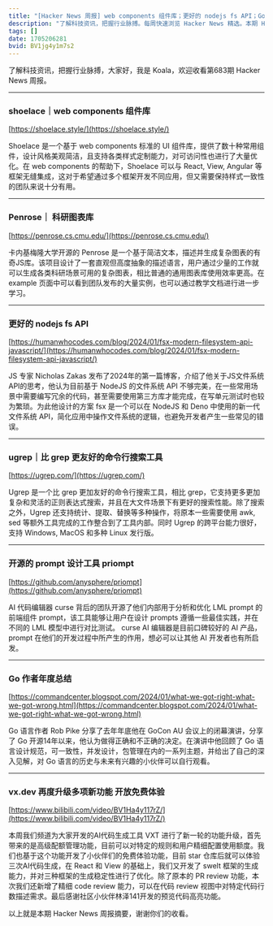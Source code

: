 ```yaml
---
title: "[Hacker News 周报] web components 组件库；更好的 nodejs fs API；Go 作者年度总结"
description: "了解科技资讯，把握行业脉搏。每周快速浏览 Hacker News 精选。本期 Hacker Newsletter 地址：https://mailchi.mp/hackernewsletter/683"
tags: []
date: 1705206281
bvid: BV1jg4y1m7s2
---
```

了解科技资讯，把握行业脉搏，大家好，我是 Koala，欢迎收看第683期 Hacker News 周报。

---
### shoelace｜web components 组件库
[https://shoelace.style/](https://shoelace.style/)

Shoelace 是一个基于 web components 标准的 UI 组件库，提供了数十种常用组件，设计风格美观简洁，且支持各类样式定制能力，对可访问性也进行了大量优化。在 web components 的帮助下，Shoelace 可以与 React, View, Angular 等框架无缝集成，这对于希望通过多个框架开发不同应用，但又需要保持样式一致性的团队来说十分有用。

---
### Penrose｜ 科研图表库
[https://penrose.cs.cmu.edu/](https://penrose.cs.cmu.edu/)

卡内基梅隆大学开源的 Penrose 是一个基于简洁文本，描述并生成复杂图表的有奇JS库。该项目设计了一套直观但高度抽象的描述语言，用户通过少量的工作就可以生成各类科研场景可用的复杂图表，相比普通的通用图表库使用效率更高。在 example 页面中可以看到团队发布的大量实例，也可以通过教学文档进行进一步学习。

---
### 更好的 nodejs fs API
[https://humanwhocodes.com/blog/2024/01/fsx-modern-filesystem-api-javascript/](https://humanwhocodes.com/blog/2024/01/fsx-modern-filesystem-api-javascript/)

JS 专家 Nicholas Zakas 发布了2024年的第一篇博客，介绍了他关于JS文件系统API的思考，他认为目前基于 NodeJS 的文件系统 API 不够完美，在一些常用场景中需要编写冗余的代码，甚至需要使用第三方库才能完成，在写单元测试时也较为繁琐。为此他设计的方案 fsx 是一个可以在 NodeJS 和 Deno 中使用的新一代文件系统 API，简化应用中操作文件系统的逻辑，也避免开发者产生一些常见的错误。

---
### ugrep｜比 grep 更友好的命令行搜索工具
[https://ugrep.com/](https://ugrep.com/)

Ugrep 是一个比 grep 更加友好的命令行搜索工具，相比 grep，它支持更多更加复杂和灵活的正则表达式搜索，并且在大文件场景下有更好的搜索性能。除了搜索之外，Ugrep 还支持统计、提取、替换等多种操作，将原本一些需要使用 awk, sed 等额外工具完成的工作整合到了工具内部。同时 Ugrep 的跨平台能力很好，支持 Windows, MacOS 和多种 Linux 发行版。

---
### 开源的 prompt 设计工具 priompt
[https://github.com/anysphere/priompt](https://github.com/anysphere/priompt)

AI 代码编辑器 curse 背后的团队开源了他们内部用于分析和优化 LML prompt 的前端组件 prompt，该工具能够让用户在设计 prompts 遵循一些最佳实践，并在不同的 LML 模型中进行对比测试。 curse AI 编辑器是目前口碑较好的 AI 产品，prompt 在他们的开发过程中所产生的作用，想必可以让其他 AI 开发者也有所启发。

---
### Go 作者年度总结
[https://commandcenter.blogspot.com/2024/01/what-we-got-right-what-we-got-wrong.html](https://commandcenter.blogspot.com/2024/01/what-we-got-right-what-we-got-wrong.html)

Go 语言作者 Rob Pike 分享了去年年底他在 GoCon AU 会议上的闭幕演讲，分享了 Go 开源14年以来，他认为做得正确和不正确的决定。在演讲中他回顾了 Go 语言设计规范，可一致性，并发设计，包管理在内的一系列主题，并给出了自己的深入见解，对 Go 语言的历史与未来有兴趣的小伙伴可以自行观看。

---
### vx.dev 再度升级多项新功能 开放免费体验
[https://www.bilibili.com/video/BV1Ha4y117rZ/](https://www.bilibili.com/video/BV1Ha4y117rZ/)

本周我们频道为大家开发的AI代码生成工具 VXT 进行了新一轮的功能升级，首先带来的是高级配额管理功能，目前可以对特定的规则和用户精细配置使用额度。我们也基于这个功能开发了小伙伴们的免费体验功能，目前 star 仓库后就可以体验三次AI代码生成，在 React 和 View 的基础上，我们又开发了 swelt 框架的生成能力，并对三种框架的生成稳定性进行了优化。除了原本的 PR review 功能，本次我们还新增了精细 code review 能力，可以在代码 review 视图中对特定代码行数描述需求。最后感谢社区小伙伴林泽141开发的预览代码高亮功能。

以上就是本期 Hacker News 周报摘要，谢谢你们的收看。



